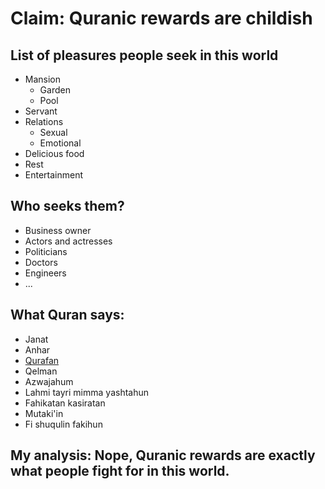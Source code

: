 # Claim: Quranic rewards are childish

## List of pleasures people seek in this world

- Mansion
  - Garden 
  - Pool
- Servant
- Relations
  - Sexual
  - Emotional
- Delicious food
- Rest
- Entertainment


## Who seeks them?

- Business owner
- Actors and actresses
- Politicians
- Doctors
- Engineers
- ...

## What Quran says:

- Janat
- Anhar
- [Qurafan](https://quran.com/29:58)
- Qelman
- Azwajahum
- Lahmi tayri mimma yashtahun
- Fahikatan kasiratan
- Mutaki'in
- Fi shuqulin fakihun

## My analysis: Nope, Quranic rewards are exactly what people fight for in this world.
